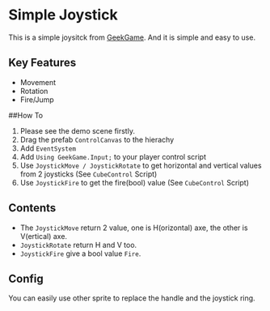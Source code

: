 # Simple Joystick 

This is a simple joysitck from [GeekGame](https://geekgame.bai.uno/). And it is simple and easy to use.

## Key Features
- Movement
- Rotation
- Fire/Jump

##How To
1. Please see the demo scene firstly.
2. Drag the prefab `ControlCanvas` to the hierachy
3. Add `EventSystem`
4. Add `Using GeekGame.Input;` to your player control script
5. Use `JoystickMove / JoystickRotate` to get horizontal and vertical values from 2 joysticks (See `CubeControl` Script)
6. Use `JoystickFire` to get the fire(bool) value (See `CubeControl` Script)


## Contents
- The `JoystickMove` return 2 value, one is H(orizontal) axe, the other is V(ertical) axe.
- `JoystickRotate` return H and V too.
- `JoystickFire` give a bool value `Fire`.

## Config
You can easily use other sprite to replace the handle and the joystick ring.